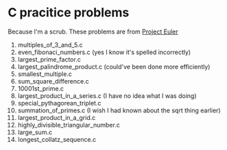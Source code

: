 # C pracitice problems
Because I'm a scrub. These problems are from [Project Euler](https://projecteuler.net/)

1. multiples_of_3_and_5.c
2. even_fibonaci_numbers.c (yes I know it's spelled incorrectly)
3. largest_prime_factor.c
4. largest_palindrome_product.c (could've been done more efficiently)
5. smallest_multiple.c
6. sum_square_difference.c
7. 10001st_prime.c
8. largest_product_in_a_series.c (I have no idea what I was doing)
9. special_pythagorean_triplet.c
10. summation_of_primes.c (I wish I had known about the sqrt thing earlier)
11. largest_product_in_a_grid.c
12. highly_divisible_triangular_number.c
13. large_sum.c
14. longest_collatz_sequence.c